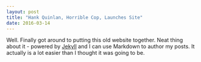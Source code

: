 ```yaml
---
layout: post
title: "Hank Quinlan, Horrible Cop, Launches Site"
date: 2016-03-14
---
```


Well. Finally got around to putting this old website together. Neat thing about it - powered by [Jekyll](http://jekyllrb.com) and I can use Markdown to author my posts. It actually is a lot easier than I thought it was going to be.
